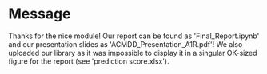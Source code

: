 # Message 
Thanks for the nice module! 
Our report can be found as 'Final_Report.ipynb' and our presentation slides as 'ACMDD_Presentation_A1R.pdf'! We also uploaded our library as it was impossible to display it in a singular OK-sized figure for the report (see 'prediction score.xlsx'). 
